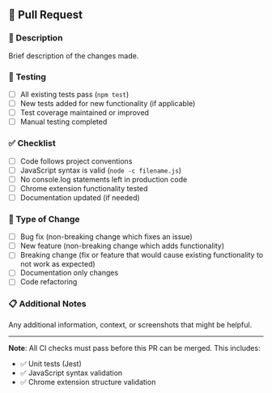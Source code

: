 ## 🔄 Pull Request

### 📝 Description
Brief description of the changes made.

### 🧪 Testing
- [ ] All existing tests pass (`npm test`)
- [ ] New tests added for new functionality (if applicable)
- [ ] Test coverage maintained or improved
- [ ] Manual testing completed

### ✅ Checklist
- [ ] Code follows project conventions
- [ ] JavaScript syntax is valid (`node -c filename.js`)
- [ ] No console.log statements left in production code
- [ ] Chrome extension functionality tested
- [ ] Documentation updated (if needed)

### 🎯 Type of Change
- [ ] Bug fix (non-breaking change which fixes an issue)
- [ ] New feature (non-breaking change which adds functionality)
- [ ] Breaking change (fix or feature that would cause existing functionality to not work as expected)
- [ ] Documentation only changes
- [ ] Code refactoring

### 📋 Additional Notes
Any additional information, context, or screenshots that might be helpful.

---

**Note**: All CI checks must pass before this PR can be merged. This includes:
- ✅ Unit tests (Jest)
- ✅ JavaScript syntax validation  
- ✅ Chrome extension structure validation
